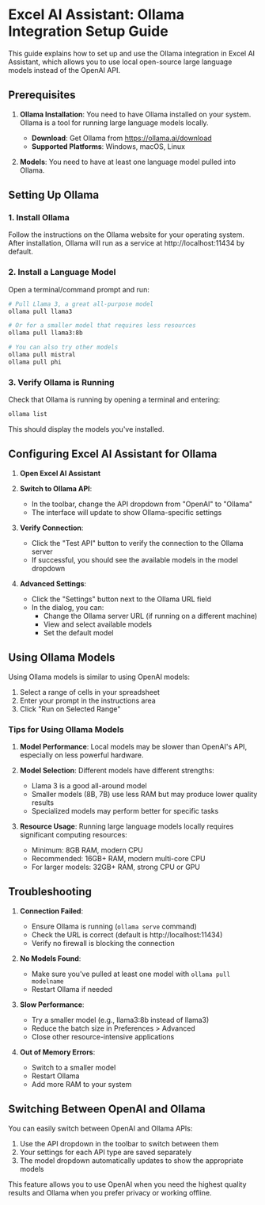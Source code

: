 # Excel AI Assistant: Ollama Integration Setup Guide

This guide explains how to set up and use the Ollama integration in Excel AI Assistant, which allows you to use local
open-source large language models instead of the OpenAI API.

## Prerequisites

1. **Ollama Installation**: You need to have Ollama installed on your system. Ollama is a tool for running large
   language models locally.

    - **Download**: Get Ollama from https://ollama.ai/download
    - **Supported Platforms**: Windows, macOS, Linux

2. **Models**: You need to have at least one language model pulled into Ollama.

## Setting Up Ollama

### 1. Install Ollama

Follow the instructions on the Ollama website for your operating system. After installation, Ollama will run as a
service at http://localhost:11434 by default.

### 2. Install a Language Model

Open a terminal/command prompt and run:

```bash
# Pull Llama 3, a great all-purpose model
ollama pull llama3

# Or for a smaller model that requires less resources
ollama pull llama3:8b

# You can also try other models
ollama pull mistral
ollama pull phi
```

### 3. Verify Ollama is Running

Check that Ollama is running by opening a terminal and entering:

```bash
ollama list
```

This should display the models you've installed.

## Configuring Excel AI Assistant for Ollama

1. **Open Excel AI Assistant**

2. **Switch to Ollama API**:
    - In the toolbar, change the API dropdown from "OpenAI" to "Ollama"
    - The interface will update to show Ollama-specific settings

3. **Verify Connection**:
    - Click the "Test API" button to verify the connection to the Ollama server
    - If successful, you should see the available models in the model dropdown

4. **Advanced Settings**:
    - Click the "Settings" button next to the Ollama URL field
    - In the dialog, you can:
        - Change the Ollama server URL (if running on a different machine)
        - View and select available models
        - Set the default model

## Using Ollama Models

Using Ollama models is similar to using OpenAI models:

1. Select a range of cells in your spreadsheet
2. Enter your prompt in the instructions area
3. Click "Run on Selected Range"

### Tips for Using Ollama Models

1. **Model Performance**: Local models may be slower than OpenAI's API, especially on less powerful hardware.

2. **Model Selection**: Different models have different strengths:
    - Llama 3 is a good all-around model
    - Smaller models (8B, 7B) use less RAM but may produce lower quality results
    - Specialized models may perform better for specific tasks

3. **Resource Usage**: Running large language models locally requires significant computing resources:
    - Minimum: 8GB RAM, modern CPU
    - Recommended: 16GB+ RAM, modern multi-core CPU
    - For larger models: 32GB+ RAM, strong CPU or GPU

## Troubleshooting

1. **Connection Failed**:
    - Ensure Ollama is running (`ollama serve` command)
    - Check the URL is correct (default is http://localhost:11434)
    - Verify no firewall is blocking the connection

2. **No Models Found**:
    - Make sure you've pulled at least one model with `ollama pull modelname`
    - Restart Ollama if needed

3. **Slow Performance**:
    - Try a smaller model (e.g., llama3:8b instead of llama3)
    - Reduce the batch size in Preferences > Advanced
    - Close other resource-intensive applications

4. **Out of Memory Errors**:
    - Switch to a smaller model
    - Restart Ollama
    - Add more RAM to your system

## Switching Between OpenAI and Ollama

You can easily switch between OpenAI and Ollama APIs:

1. Use the API dropdown in the toolbar to switch between them
2. Your settings for each API type are saved separately
3. The model dropdown automatically updates to show the appropriate models

This feature allows you to use OpenAI when you need the highest quality results and Ollama when you prefer privacy or
working offline.